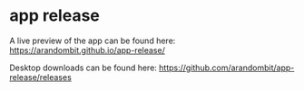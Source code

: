 # app release

A live preview of the app can be found here: https://arandombit.github.io/app-release/

Desktop downloads can be found here: https://github.com/arandombit/app-release/releases
